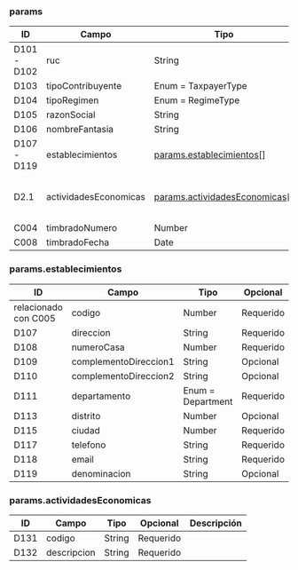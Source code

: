 ### params

| ID | Campo | Tipo | Opcional | Descripción |
| --- | --- | --- | --- | --- |
| D101 - D102 | ruc | String | Requerido |  |
| D103 | tipoContribuyente | Enum = TaxpayerType | Requerido |  |
| D104 | tipoRegimen | Enum = RegimeType | Opcional |  |
| D105 | razonSocial | String | Requerido |  |
| D106 | nombreFantasia | String | Opcional |  |
| D107 - D119 | establecimientos | [params.establecimientos](#params.establecimientos)[] | Requerido |  |
| D2.1 | actividadesEconomicas | [params.actividadesEconomicas](#params.actividadesEconomicas)[] | Requerido | Campos que describen la actividad económica del emisor (D130-D139). Ver: https://servicios.set.gov.py/eset-publico/consultarActividadEconomicaIService.do.  |
| C004 | timbradoNumero | Number | Requerido |  |
| C008 | timbradoFecha | Date | Requerido |  |
### params.establecimientos

| ID | Campo | Tipo | Opcional | Descripción |
| --- | --- | --- | --- | --- |
| relacionado con C005 | codigo | Number | Requerido |  |
| D107 | direccion | String | Requerido |  |
| D108 | numeroCasa | Number | Requerido |  |
| D109 | complementoDireccion1 | String | Opcional |  |
| D110 | complementoDireccion2 | String | Opcional |  |
| D111 | departamento | Enum = Department | Requerido |  |
| D113 | distrito | Number | Opcional |  |
| D115 | ciudad | Number | Requerido |  |
| D117 | telefono | String | Requerido |  |
| D118 | email | String | Requerido |  |
| D119 | denominacion | String | Opcional |  |
### params.actividadesEconomicas

| ID | Campo | Tipo | Opcional | Descripción |
| --- | --- | --- | --- | --- |
| D131 | codigo | String | Requerido |  |
| D132 | descripcion | String | Requerido |  |
